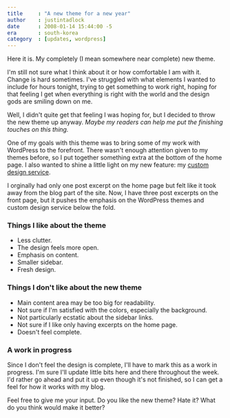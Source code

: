 ```yaml
---
title     : "A new theme for a new year"
author    : justintadlock
date      : 2008-01-14 15:44:00 -5
era       : south-korea
category  : [updates, wordpress]
---
```


Here it is.  My completely (I mean somewhere near complete) new theme.

I'm still not sure what I think about it or how comfortable I am with it.  Change is hard sometimes.  I've struggled with what elements I wanted to include for hours tonight, trying to get something to work right, hoping for that feeling I get when everything is right with the world and the design gods are smiling down on me.

Well, I didn't quite get that feeling I was hoping for, but I decided to throw the new theme up anyway.  <em> Maybe my readers can help me put the finishing touches on this thing.</em>

One of my goals with this theme was to bring some of my work with WordPress to the forefront.  There wasn't enough attention given to my themes before, so I put together something extra at the bottom of the home page.  I also wanted to shine a little light on my new feature: my <a href="http://justintadlock.com/services" title="Custom design services"> custom design service</a>.

I orginally had only one post excerpt on the home page but felt like it took away from the blog part of the site.  Now, I have three post excerpts on the front page, but it pushes the emphasis on the WordPress themes and custom design service below the fold.

<h3>Things I like about the theme</h3>

<ul>
<li>Less clutter.</li>
<li>The design feels more open.</li>
<li>Emphasis on content.</li>
<li>Smaller sidebar.</li>
<li>Fresh design.</li>
</ul>

<h3>Things I don't like about the new theme</h3>

<ul>
<li>Main content area may be too big for readability.</li>
<li>Not sure if I'm satisfied with the colors, especially the background.</li>
<li>Not particularly ecstatic about the sidebar links.</li>
<li>Not sure if I like only having excerpts on the home page.</li>
<li>Doesn't feel complete.</li>
</ul>

<h3>A work in progress</h3>

Since I don't feel the design is complete, I'll have to mark this as a work in progress.  I'm sure I'll update little bits here and there throughout the week.  I'd rather go ahead and put it up even though it's not finished, so I can get a feel for how it works with my blog.

Feel free to give me your input.  Do you like the new theme?  Hate it?  What do you think would make it better?
